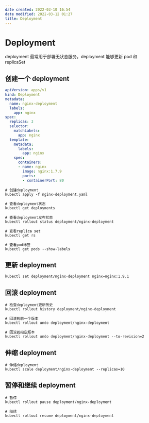 ```yaml
---
date created: 2022-03-10 16:54
date modified: 2022-03-12 01:27
title: Deployment
---
```

# Deployment
deployment 最常用于部署无状态服务。deployment 能够更新 pod 和 replicaSet

## 创建一个 deployment
```yaml
apiVersion: apps/v1
kind: Deployment
metadata:
  name: nginx-deployment
  labels:
    app: nginx
spec:
  replicas: 3
  selector:
    matchLabels:
      app: nginx
  template:
    metadata:
      labels:
        app: nginx
    spec:
      containers:
      - name: nginx
        image: nginx:1.7.9
        ports:
        - containerPort: 80
```

```shell
# 创建deployment
kubectl apply -f nginx-deployment.yaml

# 查看deployment状态
kubectl get deployments

# 查看deployment发布状态
kubectl rollout status deployment/nginx-deployment

# 查看replica set
kubectl get rs

# 查看pod标签
kubectl get pods --show-labels
```

## 更新 deployment
```shell
kubectl set deployment/nginx-deployment nginx=nginx:1.9.1
```

## 回滚 deployment
```shell
# 检查deployment更新历史
kubectl rollout history deployment/nginx-deployment

# 回滚到前一个版本
kubectl rollout undo deployment/nginx-deployment

# 回滚到指定版本
kubectl rollout undo deployment/nginx-deployment --to-revision=2
```

## 伸缩 deployment
```shell
# 伸缩deployment
kubectl scale deployment/nginx-deployment --replicas=10
```

## 暂停和继续 deployment
```shell
# 暂停
kubectl rollout pause deployment/nginx-deployment

# 继续
kubectl rollout resume deployment/nginx-deployment
```